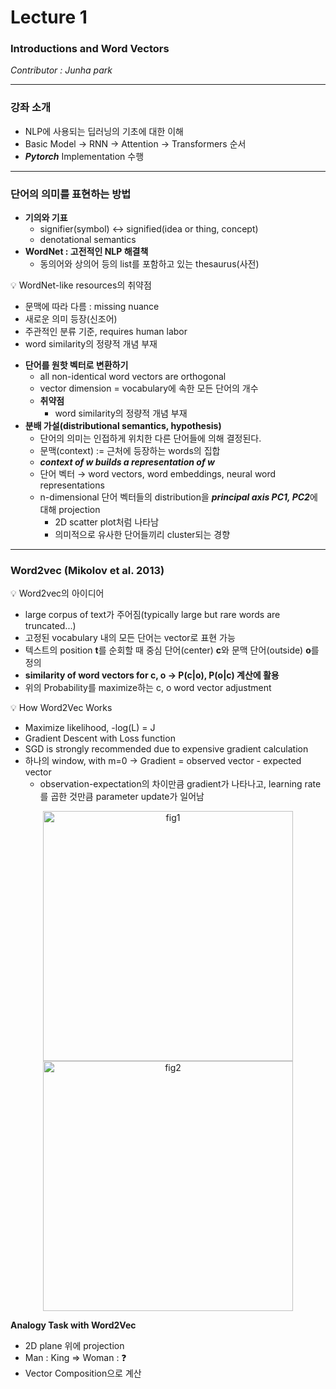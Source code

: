 # Lecture 1

### Introductions and Word Vectors

*Contributor : Junha park*

---

### 강좌 소개

- NLP에 사용되는 딥러닝의 기초에 대한 이해
- Basic Model → RNN → Attention → Transformers 순서
- ***Pytorch*** Implementation 수행

---

### 단어의 의미를 표현하는 방법

- **기의와 기표**
    - signifier(symbol) ↔ signified(idea or thing, concept)
    - denotational semantics
- **WordNet : 고전적인 NLP 해결책**
    - 동의어와 상의어 등의 list를 포함하고 있는 thesaurus(사전)
    
<aside>
💡 WordNet-like resources의 취약점

- 문맥에 따라 다름 : missing nuance
- 새로운 의미 등장(신조어)
- 주관적인 분류 기준, requires human labor
- word similarity의 정량적 개념 부재
</aside>
    
- **단어를 원핫 벡터로 변환하기**
    - all non-identical word vectors are orthogonal
    - vector dimension = vocabulary에 속한 모든 단어의 개수
    - **취약점**
        - word similarity의 정량적 개념 부재
- **분배 가설(distributional semantics, hypothesis)**
    - 단어의 의미는 인접하게 위치한 다른 단어들에 의해 결정된다.
    - 문맥(context) := 근처에 등장하는 words의 집합
    - ***context of w builds a representation of w***
    - 단어 벡터 → word vectors, word embeddings, neural word representations
    - n-dimensional  단어 벡터들의 distribution을 ***principal axis PC1, PC2***에 대해 projection
        - 2D scatter plot처럼 나타남
        - 의미적으로 유사한 단어들끼리 cluster되는 경향

---

### Word2vec (Mikolov et al. 2013)

<aside>
💡 Word2vec의 아이디어

- large corpus of text가 주어짐(typically large but rare words are truncated...)
- 고정된 vocabulary 내의 모든 단어는 vector로 표현 가능
- 텍스트의 position **t**를 순회할 때 중심 단어(center) **c**와 문맥 단어(outside) **o**를 정의
- **similarity of word vectors for c, o → P(c|o), P(o|c) 계산에 활용**
- 위의 Probability를 maximize하는 c, o word vector adjustment
</aside>

<aside>
💡 How Word2Vec Works

- Maximize likelihood, -log(L) = J
- Gradient Descent with Loss function
- SGD is strongly recommended due to expensive gradient calculation
- 하나의 window, with m=0 → Gradient = observed vector - expected vector
    - observation-expectation의 차이만큼 gradient가 나타나고, learning rate를 곱한 것만큼 parameter update가 일어남
</aside>
<p align="center">
    <img src="https://user-images.githubusercontent.com/75057952/150629972-abe7bf0c-8e9f-4e40-b5c2-167c7c77badb.png" alt="fig1" width="400"/> <br/>
    <img src="https://user-images.githubusercontent.com/75057952/150629971-ae53502e-a778-4436-8fa8-16411d03beb6.png" alt="fig2" width="400"/>
</p>

**Analogy Task with Word2Vec**

- 2D plane 위에 projection
- Man : King ⇒ Woman : ❓
- Vector Composition으로 계산

